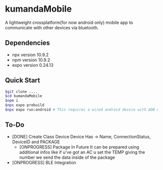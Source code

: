 # kumandaMobile

A lightweight crossplatform(for now android only) mobile app to communicate with other devices via bluetooth.

## Dependencies
- npx version 10.9.2
- npm version 10.9.2
- expo version 0.24.13

## Quick Start

```bash
$git clone ....
$cd kumandaMobile
$npm i
$npx expo prebuild 
$npx expo run:android # This requires a wired android device with ADB enabled or If you have emulator it recognises 
```

## To-Do
- [DONE] Create Class Device
  Device Has -> Name, ConnectionStatus, DeviceID and PACKAGE 
  - [ONPROGRESS] Package
	In Future It can be prepared using additional infos
	  like if u've got an AC u set the TEMP giving the number 
	  we send the data inside of the package
- [ONPROGRESS] BLE Integration
